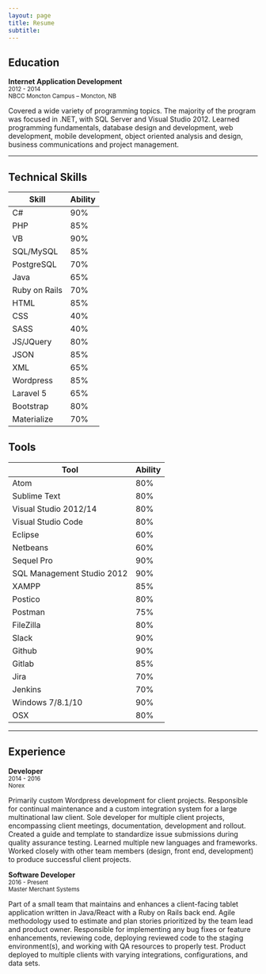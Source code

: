 ```yaml
---
layout: page
title: Resume
subtitle:
---
```


## Education

**Internet Application Development**  
<small>2012 - 2014</small>  
<small>NBCC Moncton Campus – Moncton, NB</small>

Covered a wide variety of programming topics. The majority of the program was focused in .NET, with SQL Server and Visual Studio 2012. Learned programming fundamentals, database design and development, web development, mobile development, object oriented analysis and design, business communications and project management.

---

## Technical Skills

| Skill         | Ability       |
| ------------- | ------------- |
| C#            | 90%           |
| PHP           | 85%           |
| VB            | 90%           |
| SQL/MySQL     | 85%           |
| PostgreSQL    | 70%           |
| Java          | 65%           |
| Ruby on Rails | 70%           |
| HTML          | 85%           |
| CSS           | 40%           |
| SASS          | 40%           |
| JS/JQuery     | 80%           |
| JSON          | 85%           |
| XML           | 65%           |
| Wordpress     | 85%           |
| Laravel 5     | 65%           |
| Bootstrap     | 80%           |
| Materialize   | 70%           |

## Tools

| Tool                       | Ability                    |
| -------------------------- | -------------------------- |
| Atom                       | 80%                        |
| Sublime Text               | 80%                        |
| Visual Studio 2012/14      | 80%                        |
| Visual Studio Code         | 80%                        |
| Eclipse                    | 60%                        |
| Netbeans                   | 60%                        |
| Sequel Pro                 | 90%                        |
| SQL Management Studio 2012 | 90%                        |
| XAMPP                      | 85%                        |
| Postico                    | 80%                        |
| Postman                    | 75%                        |
| FileZilla                  | 80%                        |
| Slack                      | 90%                        |
| Github                     | 90%                        |
| Gitlab                     | 85%                        |
| Jira                       | 70%                        |
| Jenkins                    | 70%                        |
| Windows 7/8.1/10           | 90%                        |
| OSX                        | 80%                        |

---

## Experience

**Developer**  
<small>2014 - 2016</small>  
<small>Norex</small>

Primarily custom Wordpress development for client projects. Responsible for continual maintenance and a custom integration system for a large multinational law client. Sole developer for multiple client projects, encompassing client meetings, documentation, development and rollout. Created a guide and template to standardize issue submissions during quality assurance testing. Learned multiple new languages and frameworks. Worked closely with other team members (design, front end, development) to produce successful client projects.


**Software Developer**  
<small>2016 - Present</small>  
<small>Master Merchant Systems</small>

Part of a small team that maintains and enhances a client-facing tablet application written in Java/React with a Ruby on Rails back end. Agile methodology used to estimate and plan stories prioritized by the team lead and product owner. Responsible for implementing any bug fixes or feature enhancements, reviewing code, deploying reviewed code to the staging environment(s), and working with QA resources to properly test. Product deployed to multiple clients with varying integrations, configurations, and data sets.
